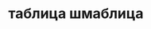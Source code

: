 <h1>таблица шмаблица</h1

<iframe src="https://docs.google.com/spreadsheets/d/e/2PACX-1vTW0OvZsb1Q7yYU9txfnnF6ZJ2b1rIzEPNtxdVq5L9sKzrvXFWRy4kI74Ahh9jaUwFY2GKIlyWNSHKH/pubhtml?widget=true&amp;headers=false"></iframe>
